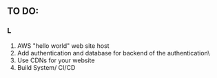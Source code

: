 ## TO DO:

### L
1. AWS "hello world" web site host
2. Add authentication and database for backend of the authentication\
3. Use CDNs for your website
4. Build System/ CI/CD

